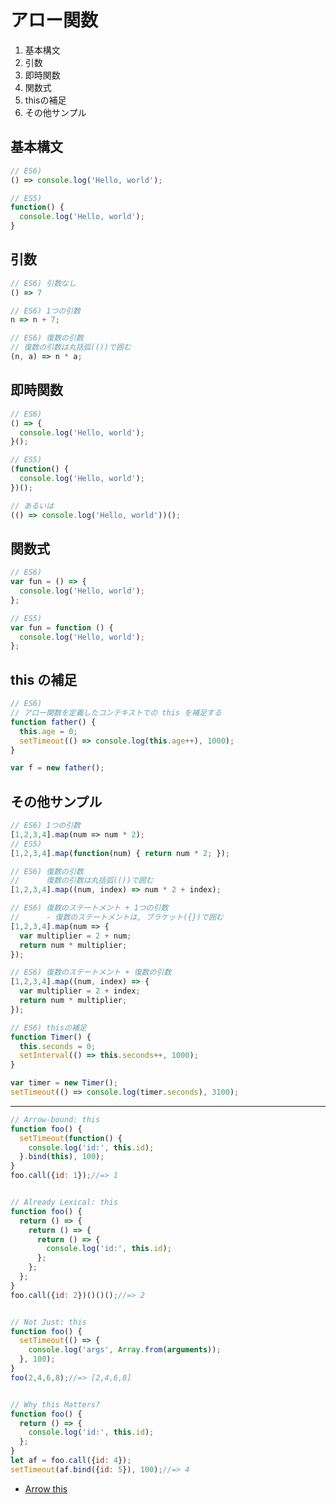 アロー関数
=========

1. 基本構文
1. 引数
1. 即時関数
1. 関数式
1. thisの補足
1. その他サンプル


基本構文
--------

```javascript
// ES6)
() => console.log('Hello, world');

// ES5)
function() {
  console.log('Hello, world');
}
```

引数
----
```javascript
// ES6) 引数なし
() => 7

// ES6) 1つの引数
n => n + 7;

// ES6) 復数の引数
// 復数の引数は丸括弧(())で囲む
(n, a) => n * a;
```


即時関数
--------

```javascript
// ES6)
() => {
  console.log('Hello, world');
}();

// ES5)
(function() {
  console.log('Hello, world');
})();

// あるいは
(() => console.log('Hello, world'))();
```

関数式
------

```javascript
// ES6)
var fun = () => {
  console.log('Hello, world');
};

// ES5)
var fun = function () {
  console.log('Hello, world');
};
```

this の補足
-----

```javascript
// ES6)
// アロー関数を定義したコンテキストでの this を補足する
function father() {
  this.age = 0;
  setTimeout(() => console.log(this.age++), 1000);
}

var f = new father();
```


その他サンプル
--------------

```javascript
// ES6) 1つの引数
[1,2,3,4].map(num => num * 2);
// ES5) 
[1,2,3,4].map(function(num) { return num * 2; });

// ES6) 復数の引数
//      復数の引数は丸括弧(())で囲む
[1,2,3,4].map((num, index) => num * 2 + index);

// ES6) 復数のステートメント + 1つの引数
//      - 復数のステートメントは, ブラケット({})で囲む
[1,2,3,4].map(num => {
  var multiplier = 2 + num;
  return num * multiplier;
});

// ES6) 復数のステートメント + 復数の引数
[1,2,3,4].map((num, index) => {
  var multiplier = 2 + index;
  return num * multiplier;
});

// ES6) thisの補足
function Timer() {
  this.seconds = 0;
  setInterval(() => this.seconds++, 1000);
}

var timer = new Timer();
setTimeout(() => console.log(timer.seconds), 3100);
```


* * * 

```js
// Arrow-bound: this
function foo() {
  setTimeout(function() {
    console.log('id:', this.id);
  }.bind(this), 100);
}
foo.call({id: 1});//=> 1


// Already Lexical: this
function foo() {
  return () => {
    return () => {
      return () => {
        console.log('id:', this.id);
      };
    };
  };
}
foo.call({id: 2})()()();//=> 2


// Not Just: this
function foo() {
  setTimeout(() => {
    console.log('args', Array.from(arguments));
  }, 100);
}
foo(2,4,6,8);//=> [2,4,6,8]


// Why this Matters?
function foo() {
  return () => {
    console.log('id:', this.id);
  };
}
let af = foo.call({id: 4});
setTimeout(af.bind({id: 5}), 100);//=> 4
```

- [Arrow this](http://blog.getify.com/arrow-this/)

